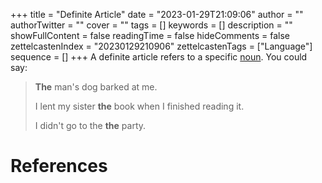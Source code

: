 +++
title = "Definite Article"
date = "2023-01-29T21:09:06"
author = ""
authorTwitter = ""
cover = ""
tags = []
keywords = []
description = ""
showFullContent = false
readingTime = false
hideComments = false
zettelcastenIndex = "20230129210906"
zettelcastenTags = ["Language"]
sequence = []
+++
A definite article refers to a specific [noun](Noun.md). You could say:

 > 
 > **The** man's dog barked at me.
 > 
 > I lent my sister **the** book when I finished reading it.
 > 
 > I didn't go to the **the** party.

# References
